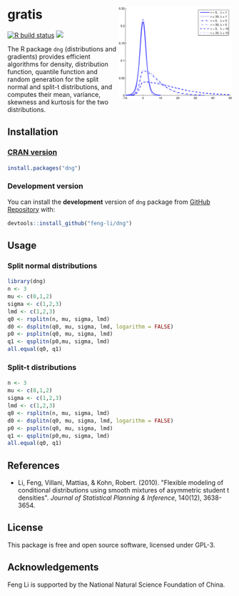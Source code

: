 <!-- README.md is generated from README.Rmd. Please edit that file -->

# gratis <img src="man/figures/splitt.png" align="right" height="210"/>

<!-- badges: start -->

[![R build
status](https://github.com/feng-li/dng/workflows/R-CMD-check/badge.svg)](https://github.com/feng-li/dng/actions)
[![](https://cranlogs.r-pkg.org/badges/dng)](https://CRAN.R-project.org/package=dng)
<!-- badges: end -->

The R package `dng` (distributions and gradients)  provides efficient algorithms for density, distribution function, quantile function and random generation for the split normal and split-t distributions, and computes their mean, variance, skewness and kurtosis for the two distributions.


## Installation

### [CRAN version](https://CRAN.R-project.org/package=dng)

``` r
install.packages("dng")
```

### Development version

You can install the **development** version of `dng` package from
[GitHub Repository](https://github.com/feng-li/dng) with:

``` r
devtools::install_github("feng-li/dng")
```

## Usage

### Split normal distributions

``` r
library(dng)
n <- 3
mu <- c(0,1,2)
sigma <- c(1,2,3)
lmd <- c(1,2,3)
q0 <- rsplitn(n, mu, sigma, lmd)
d0 <- dsplitn(q0, mu, sigma, lmd, logarithm = FALSE)
p0 <- psplitn(q0, mu, sigma, lmd)
q1 <- qsplitn(p0,mu, sigma, lmd)
all.equal(q0, q1)
```

### Split-t distributions
``` r
n <- 3
mu <- c(0,1,2)
sigma <- c(1,2,3)
lmd <- c(1,2,3)
q0 <- rsplitn(n, mu, sigma, lmd)
d0 <- dsplitn(q0, mu, sigma, lmd, logarithm = FALSE)
p0 <- psplitn(q0, mu, sigma, lmd)
q1 <- qsplitn(p0,mu, sigma, lmd)
all.equal(q0, q1)
```

## References

-   Li, Feng, Villani, Mattias, & Kohn, Robert. (2010). "Flexible modeling of conditional distributions using smooth mixtures of asymmetric student t densities". _Journal of Statistical Planning & Inference_, 140(12), 3638-3654.

## License

This package is free and open source software, licensed under GPL-3.

## Acknowledgements

Feng Li is supported by the National Natural Science Foundation of China.
